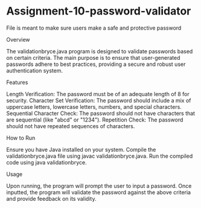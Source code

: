 # Assignment-10-password-validator
File is meant to make sure users make a safe and protective password

Overview

The validationbryce.java program is designed to validate passwords based on certain criteria. The main purpose is to ensure that user-generated passwords adhere to best practices, providing a secure and robust user authentication system.

Features

Length Verification: The password must be of an adequate length of 8 for security.
Character Set Verification: The password should include a mix of uppercase letters, lowercase letters, numbers, and special characters.
Sequential Character Check: The password should not have characters that are sequential (like "abcd" or "1234").
Repetition Check: The password should not have repeated sequences of characters.

How to Run

Ensure you have Java installed on your system.
Compile the validationbryce.java file using javac validationbryce.java.
Run the compiled code using java validationbryce.

Usage

Upon running, the program will prompt the user to input a password. Once inputted, the program will validate the password against the above criteria and provide feedback on its validity.
